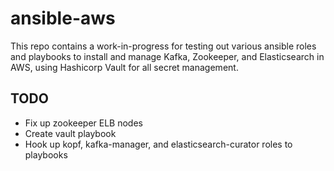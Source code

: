 # ansible-aws

This repo contains a work-in-progress for testing out various ansible roles and playbooks
to install and manage Kafka, Zookeeper, and Elasticsearch in AWS, using Hashicorp Vault
for all secret management.

## TODO
- Fix up zookeeper ELB nodes
- Create vault playbook
- Hook up kopf, kafka-manager, and elasticsearch-curator roles to playbooks
